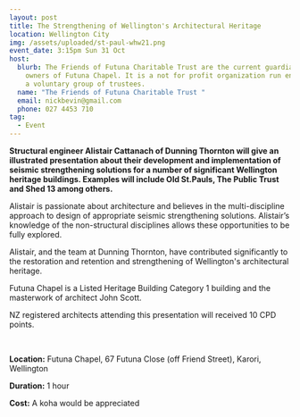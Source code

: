 ```yaml
---
layout: post
title: The Strengthening of Wellington's Architectural Heritage
location: Wellington City
img: /assets/uploaded/st-paul-whw21.png
event_date: 3:15pm Sun 31 Oct
host:
  blurb: The Friends of Futuna Charitable Trust are the current guardians and
    owners of Futuna Chapel. It is a not for profit organization run entirely by
    a voluntary group of trustees.
  name: "The Friends of Futuna Charitable Trust "
  email: nickbevin@gmail.com
  phone: 027 4453 710
tag:
  - Event
---
```

**Structural engineer Alistair Cattanach of Dunning Thornton will give an illustrated presentation about their development and implementation of seismic strengthening solutions for a number of significant Wellington heritage buildings. Examples will include Old St.Pauls, The Public Trust and Shed 13 among others.** 

Alistair is passionate about architecture and believes in the multi-discipline approach to design of appropriate seismic strengthening solutions. Alistair’s knowledge of the non-structural disciplines allows these opportunities to be fully explored. 

Alistair, and the team at Dunning Thornton, have contributed significantly to the restoration and retention and strengthening of Wellington's architectural heritage. 

Futuna Chapel is a Listed Heritage Building Category 1 building and the masterwork of architect John Scott. 

NZ registered architects attending this presentation will received 10 CPD points.

<br>

**Location:** Futuna Chapel, 67 Futuna Close (off Friend Street), Karori, Wellington

**Duration:** 1 hour

**Cost:** A koha would be appreciated